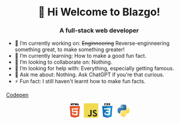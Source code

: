 <h1 align="center">👋 Hi Welcome to Blazgo!</h3>
<h3 align="center">A full-stack web developer</h3>



- 🔭 I’m currently working on: ~~Enginneering~~ Reverse-enginneering something great, to make something greater!
- 🌱 I’m currently learning: How to make a good fun fact.
- 👯 I’m looking to collaborate on: Nothing.
- 🤔 I’m looking for help with: Everything, especially getting famous.
- 💬 Ask me about: Nothing. Ask ChatGPT if you're that curious.
- ⚡ Fun fact: I still haven't learnt how to make fun facts.

<a href="https://codepen.io/infiniteerrors">Codepen</a>

 <p align="center">
   <img src="https://raw.githubusercontent.com/devicons/devicon/master/icons/html5/html5-original-wordmark.svg" alt="html5" width="40" height="40"/>
    <img src="https://raw.githubusercontent.com/devicons/devicon/master/icons/javascript/javascript-original.svg" alt="javascript" width="40" height="40"/> 
   <img src="https://raw.githubusercontent.com/devicons/devicon/master/icons/css3/css3-original-wordmark.svg" alt="css3" width="40" height="40"/>
   <img src="https://raw.githubusercontent.com/devicons/devicon/master/icons/python/python-original.svg" alt="python" width="40" height="40"/></p>
  
</p>

